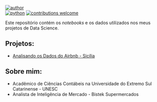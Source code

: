 [![author](https://img.shields.io/badge/autor-franciscoost-blue)](https://www.linkedin.com/in/francisco-ostetto/)  
[![python](https://img.shields.io/badge/python-3.7%2B-orange)](https://www.python.org/downloads/release/python-370/) 
[![contributions welcome](https://img.shields.io/badge/contributions-welcome-brightgreen.svg?style=flat)](https://github.com/franciscoost/Data-Science/issues)

Este repositório contém os *notebooks* e os dados utilizados nos meus projetos de Data Science.

## Projetos:

* [Analisando os Dados do Airbnb - Sicília](https://github.com/franciscoost/Data-Science/blob/master/Analisando_os_Dados_do_Airbnb.ipynb)

## Sobre mim:

* Acadêmico de Ciências Contábeis na Universidade do Extremo Sul Catarinense - UNESC
* Analista de Inteligência de Mercado - Bistek Supermercados

